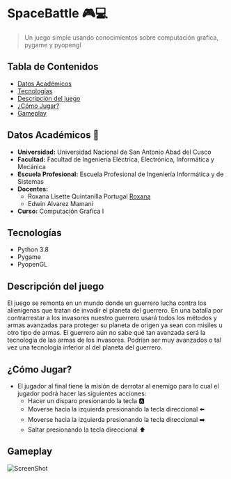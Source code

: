  # SpaceBattle :video_game::computer:

> Un juego simple usando conocimientos sobre computación grafica, pygame y pyopengl
## Tabla de Contenidos
* [Datos Académicos](#datos-academicos)
* [Tecnologías](#tecnologias)
* [Descripción del juego](#descripción-del-juego)
* [¿Cómo Jugar?](#cómo-jugar)
* [Gameplay](#gameplay)

## Datos Académicos  :school:
* **Universidad:** Universidad Nacional de San Antonio Abad del Cusco
* **Facultad:** Facultad de Ingeniería Eléctrica, Electrónica, Informática y Mecánica
* **Escuela Profesional:** Escuela Profesional de Ingeniería Informática y de Sistemas 
* **Docentes:**
  * Roxana Lisette Quintanilla Portugal [Roxana](https://github.com/nitanilla "Roxana")
  * Edwin Alvarez Mamani
* **Curso:** Computación Grafica I

## Tecnologías
* Python 3.8
* Pygame
* PyopenGL
## Descripción del juego
El juego se remonta en un mundo donde un guerrero lucha contra los alienígenas que tratan de invadir el planeta del guerrero. En una batalla por contrarrestar a los invasores nuestro guerrero usará todos los métodos y armas avanzadas para proteger su planeta de origen ya sean con misiles u otro tipo de armas.
El guerrero aún no sabe qué tan avanzada será la tecnología de las armas de los invasores. Podrían ser muy avanzados o tal vez una tecnología inferior al del planeta del guerrero.
## ¿Cómo Jugar?
* El jugador al final tiene la misión de derrotar al enemigo para lo cual el jugador podrá hacer las siguientes acciones:
  * Hacer un disparo presionando la tecla  :a:
  * Moverse hacia la izquierda presionando la tecla direccional  :arrow_left:
  * Moverse hacia la izquierda presionando la tecla direccional  :arrow_right:
  * Saltar presionando la tecla direccional  :arrow_up:
## Gameplay
![ScreenShot](https://github.com/wildkite/SpaceBattle/blob/main/img/Space%20Battle.gif)

